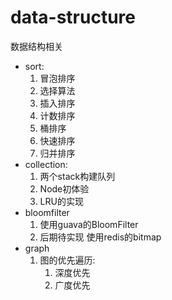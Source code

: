# data-structure
数据结构相关

- sort: 
     1. 冒泡排序
     2. 选择算法
     3. 插入排序
     4. 计数排序
     5. 桶排序
     6. 快速排序
     7. 归并排序
- collection:
     1. 两个stack构建队列
     2. Node初体验
     3. LRU的实现
- bloomfilter
     1. 使用guava的BloomFilter
     2. 后期待实现 使用redis的bitmap
- graph
     1. 图的优先遍历:
        1. 深度优先
        2. 广度优先